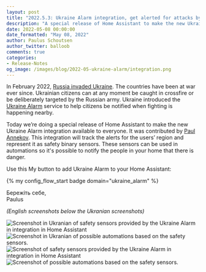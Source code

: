 ```yaml
---
layout: post
title: "2022.5.3: Ukraine Alarm integration, get alerted for attacks by air or artillery"
description: "A special release of Home Assistant to make the new Ukraine Alarm integration available."
date: 2022-05-08 00:00:00
date_formatted: "May 08, 2022"
author: Paulus Schoutsen
author_twitter: balloob
comments: true
categories:
- Release-Notes
og_image: /images/blog/2022-05-ukraine-alarm/integration.png
---
```


In February 2022, [Russia invaded Ukraine](https://en.wikipedia.org/wiki/2022_Russian_invasion_of_Ukraine). The countries have been at war ever since. Ukrainian citizens can at any moment be caught in crossfire or be deliberately targeted by the Russian army. Ukraine introduced the [Ukraine Alarm](https://www.ukrainealarm.com/) service to help citizens be notified when fighting is happening nearby.

Today we’re doing a special release of Home Assistant to make the new Ukraine Alarm integration available to everyone. It was contributed by [Paul Annekov](https://github.com/PaulAnnekov). This integration will track the alerts for the users’ region and represent it as safety binary sensors. These sensors can be used in automations so it's possible to notify the people in your home that there is danger.

Use this My button to add Ukraine Alarm to your Home Assistant:

{% my config_flow_start badge domain="ukraine_alarm" %}

Бережіть себе,<br>
Paulus

_(English screenshots below the Ukranian screenshots)_

<img src="{{site.baseurl}}/images/blog/2022-05-ukraine-alarm/integration_uk.png" class='no-shadow' alt="Screenshot in Ukranian of safety sensors provided by the Ukraine Alarm in integration in Home Assistant">

<!--more-->

<img src="{{site.baseurl}}/images/blog/2022-05-ukraine-alarm/automation_uk.png" class='no-shadow' alt="Screenshot in Ukranian of possible automations based on the safety sensors.">

<img src="{{site.baseurl}}/images/blog/2022-05-ukraine-alarm/integration.png" class='no-shadow' alt="Screenshot of safety sensors provided by the Ukraine Alarm in integration in Home Assistant">

<img src="{{site.baseurl}}/images/blog/2022-05-ukraine-alarm/automation.png" class='no-shadow' alt="Screenshot of possible automations based on the safety sensors.">
